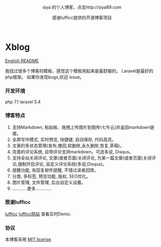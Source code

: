 <p align="center">siya 的个人博客，点击http://siya89.com </p>
<p align="center">感谢lufficc提供的开源博客项目 </p>
<br>

# Xblog

[English README](https://github.com/siyaEng/xblog)

我找过很多个博客的模板，感觉这个模板用起来是最舒服的。
Laravel是最好的php框架。
如果你发现bugs,欢迎 issue。

### 开发环境
php 7.1
laravel 5.4

### 博客特点

1. 支持Markdown, 粘贴板、拖拽上传图片到图传(七牛云)并返回markdown链接。
1. 全屏写作模式, 实时预览, 快捷键, 自动保存, 代码高亮。
1. 文章的多状态管理(发布,撤回,软删除,永久删除,恢复,草稿)。
1. 完善的评论系统, 自带评论支持markdown。可选多说, Disqus。
1. 支持全站关闭评论, 文章(或者页面)关闭评论, 为某一篇文章(或者页面)关闭评论,强制开启评论, 自定义评论系统(多说,Disqus)。
1. 提醒功能, 有回复邮件提醒, 不错过读者回馈。
1. 分类, 多标签, 预览功能, 版权, SEO优化。
1. 图片管理, 文件管理, 后台自定义设置。
1. ............更多.............

### 致谢lufficc

[lufficc](https://github.com/lufficc/Xblog)
[lufficc网站](https://lufficc.com) 查看实时Demo.

### 协议

本博客采用  [MIT license](http://opensource.org/licenses/MIT).
